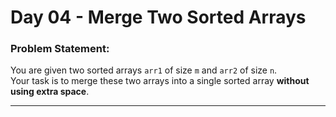# Day 04 - Merge Two Sorted Arrays

### Problem Statement:
You are given two sorted arrays `arr1` of size `m` and `arr2` of size `n`.  
Your task is to merge these two arrays into a single sorted array **without using extra space**.

---



